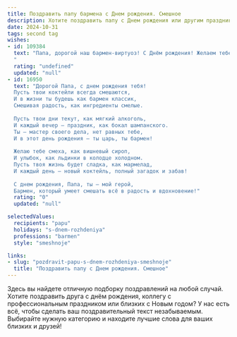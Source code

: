 ```yaml
---
title: Поздравить папу бармена c Днем рождения. Смешное
description: Хотите поздравить папу c Днем рождения или другим праздником? Наш ИИ создаст незабываемое поздравление, а вы обязательно выделитесь среди других.  
date: 2024-10-31
tags: second tag
wishes:
- id: 109384
  text: "Папа, дорогой наш бармен-виртуоз! С Днём рождения! Желаем тебе, чтобы твои коктейли всегда были такими же зажигательными, как твой характер, а жизнь – такой же сладкой, как лучшие творения твоих рук.  Пусть бокалы всегда полны, а настроение – ещё полнее!  И чтобы все твои клиенты были не только довольными, но и щедро оставляли чаевые (для новых бутылок рома, разумеется!).  С праздником!
  "
  rating: "undefined"
  updated: "null"
- id: 16950
  text: "Дорогой Папа, с днем рождения тебя!
  Пусть твои коктейли всегда смешаются,
  И в жизни ты будешь как бармен классик,
  Смешивая радость, как ингредиенты смелые.
  
  Пусть твои дни текут, как мягкий алкоголь,
  И каждый вечер – праздник, как бокал шампанского.
  Ты – мастер своего дела, нет равных тебе,
  И в этот день рождения – ты царь, ты бармен!
  
  Желаю тебе смеха, как вишневый сироп,
  И улыбок, как льдинки в колодце холодном.
  Пусть твоя жизнь будет сладка, как мармелад,
  И каждый день – новый коктейль, полный загадок и забав!
  
  С днем рождения, Папа, ты – мой герой,
  Бармен, который умеет смешать всё в радость и вдохновение!"
  rating: "0"
  updated: "null"

selectedValues:
  recipients: "papu"
  holidays: "s-dnem-rozhdeniya"
  professions: "barmen"
  style: "smeshnoje"

links:
- slug: "pozdravit-papu-s-dnem-rozhdeniya-smeshnoje"
  title: "Поздравить папу c Днем рождения. Смешное"
---
```


Здесь вы найдете отличную подборку поздравлений на любой случай. 
Хотите поздравить друга с днём рождения, коллегу с профессиональным праздником или близких с Новым годом? У нас есть всё, чтобы сделать ваш поздравительный текст незабываемым. Выбирайте нужную категорию и находите лучшие слова для ваших близких и друзей!
